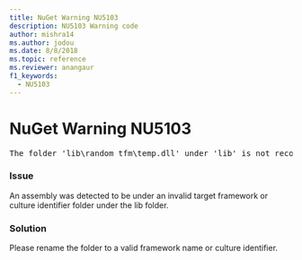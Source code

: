 ```yaml
---
title: NuGet Warning NU5103
description: NU5103 Warning code
author: mishra14
ms.author: jodou
ms.date: 8/8/2018
ms.topic: reference
ms.reviewer: anangaur
f1_keywords: 
  - NU5103
---
```


# NuGet Warning NU5103
<pre>The folder 'lib\random_tfm\temp.dll' under 'lib' is not recognized as a valid framework name or a supported culture identifier. Rename it to a valid framework name or culture identifier.</pre>

### Issue

An assembly was detected to be under an invalid target framework or culture identifier folder under the lib folder.


### Solution

Please rename the folder to a valid framework name or culture identifier.

